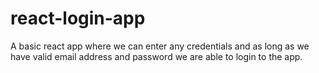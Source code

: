 # react-login-app
A basic react app where we can enter any credentials and as long as we have valid email address and password we are able to login to the app.
